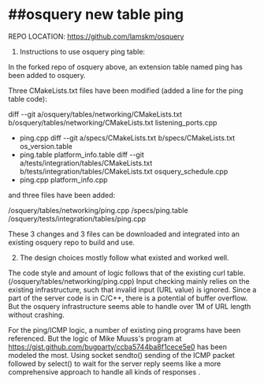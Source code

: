 ##osquery new table ping
======================

REPO LOCATION: https://github.com/lamskm/osquery

1. Instructions to use osquery ping table:

In the forked repo of osquery above, an extension table named ping has been added to osquery.

Three CMakeLists.txt files have been modified (added a line for the ping table code):

diff --git a/osquery/tables/networking/CMakeLists.txt b/osquery/tables/networking/CMakeLists.txt
     listening_ports.cpp
+    ping.cpp
diff --git a/specs/CMakeLists.txt b/specs/CMakeLists.txt
     os_version.table
+    ping.table
     platform_info.table
diff --git a/tests/integration/tables/CMakeLists.txt b/tests/integration/tables/CMakeLists.txt
     osquery_schedule.cpp
+    ping.cpp
     platform_info.cpp

and three files have been added:

/osquery/tables/networking/ping.cpp
/specs/ping.table
/osquery/tests/integration/tables/ping.cpp

These 3 changes and 3 files can be downloaded and integrated into an existing osquery repo to build and use.

2. The design choices mostly follow what existed and worked well.

The code style and amount of logic follows that of the existing curl table.
(/osquery/tables/networking/ping.cpp)
Input checking mainly relies on the existing infrastructure, such that
invalid input (URL value) is ignored.
Since a part of the server code is in C/C++, there is a potential of buffer overflow.
But the osquery infrastructure seems able to handle over 1M of URL length without crashing.

For the ping/ICMP logic, a number of existing ping programs have been referenced.
But the logic of Mike Muuss's program at https://gist.github.com/bugparty/ccba5744ba8f1cece5e0
has been modeled the most.
Using socket sendto() sending of the ICMP packet followed by select() to wait for the server reply
seems like a more comprehensive approach to handle all kinds of responses .

